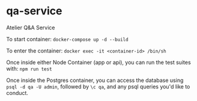 # qa-service
Atelier Q&amp;A Service 

To start container: `docker-compose up -d --build`

To enter the container: `docker exec -it <container-id> /bin/sh`

Once inside either Node Container (app or api), you can run the test suites with: `npm run test`

Once inside the Postgres container, you can access the database using `psql -d qa -U admin`, followed by `\c qa`, and any psql queries you'd like to conduct.
